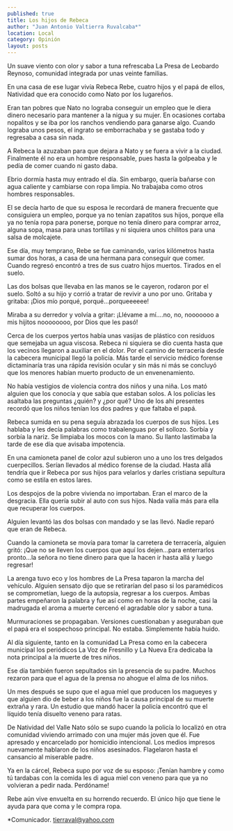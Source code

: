 ```yaml
---
published: true
title: Los hijos de Rebeca
author: "Juan Antonio Valtierra Ruvalcaba*"
location: Local
category: Opinión
layout: posts
---
```


Un suave viento con olor y sabor a tuna refrescaba La Presa de Leobardo Reynoso, comunidad integrada por unas veinte familias.

En una casa de ese lugar vivía Rebeca Rebe, cuatro hijos y el papá de ellos, Natividad que era conocido como Nato por los lugareños.

Eran tan pobres que Nato no lograba conseguir un empleo que le diera dinero necesario para mantener a la nigua y su mujer. En ocasiones cortaba nopalitos y se iba por los ranchos vendiendo para ganarse algo. Cuando lograba unos pesos, el ingrato se emborrachaba y se gastaba todo y regresaba a casa sin nada.

A Rebeca la azuzaban para que dejara a Nato y se fuera a vivir a la ciudad. Finalmente él no era un hombre responsable, pues hasta la golpeaba y le pedía de comer cuando ni gasto daba.

Ebrio dormía hasta muy entrado el día. Sin embargo, quería bañarse con agua caliente y cambiarse con ropa limpia. No trabajaba como otros hombres responsables.

El se decía harto de que su esposa le recordará de manera frecuente que consiguiera un empleo, porque ya no tenían zapatitos sus hijos, porque ella ya no tenía ropa para ponerse, porque no tenía dinero para comprar arroz, alguna sopa, masa para unas tortillas y ni siquiera unos chilitos para una salsa de molcajete.

Ese día, muy temprano, Rebe se fue caminando, varios kilómetros hasta sumar dos horas, a casa de una hermana para conseguir que comer. Cuando regresó encontró a tres de sus cuatro hijos muertos. Tirados en el suelo.

Las dos bolsas que llevaba en las manos se le cayeron, rodaron por el suelo. Soltó a su hijo y corrió a tratar de revivir a uno por uno. Gritaba y gritaba: ¡Dios mío porqué, porqué…porqueeeeee!

Miraba a su derredor y volvía a gritar: ¡Llévame a mí….no, no, nooooooo a mis hijitos noooooooo, por Dios que les pasó!

Cerca de los cuerpos yertos había unas vasijas de plástico con residuos que semejaba un agua viscosa. Rebeca ni siquiera se dio cuenta hasta que los vecinos llegaron a auxiliar en el dolor.
Por el camino de terracería desde la cabecera municipal llegó la policía. Más tarde el servicio médico forense dictaminaría tras una rápida revisión ocular y sin más ni más se concluyó que los menores habían muerto producto de un envenenamiento.

No había vestigios de violencia contra dos niños y una niña. Los mató alguien que los conocía y que sabía que estaban solos. A los policías les asaltaba las preguntas ¿quién? y ¿por qué? Uno de los ahí presentes recordó que los niños tenían los dos padres y que faltaba el papá.

Rebeca sumida en su pena seguía abrazada los cuerpos de sus hijos. Les hablaba y les decía palabras como trabalenguas por el sollozo. Sorbía y sorbía la nariz. Se limpiaba los mocos con la mano. Su llanto lastimaba la tarde de ese día que avisaba impotencia.

En una camioneta panel de color azul subieron uno a uno los tres delgados cuerpecillos. Serían llevados al médico forense de la ciudad. Hasta allá tendría que ir Rebeca por sus hijos para velarlos y darles cristiana sepultura como se estila en estos lares.

Los despojos de la pobre vivienda no importaban. Eran el marco de la desgracia. Ella quería subir al auto con sus hijos. Nada valía más para ella que recuperar los cuerpos. 

Alguien levantó las dos bolsas con mandado y se las llevó. Nadie reparó que eran de Rebeca.

Cuando la camioneta se movía para tomar la carretera de terracería, alguien gritó: ¡Que no se lleven los cuerpos que aquí los dejen…para enterrarlos pronto…la señora no tiene dinero para que la hacen ir hasta allá y luego regresar!

La arenga tuvo eco y los hombres de La Presa taparon la marcha del vehículo. Alguien sensato dijo que se retirarían del paso si los paramédicos se comprometían, luego de la autopsia, regresar a los cuerpos. Ambas partes empeñaron la palabra y fue así como en horas de la noche, casi la madrugada el aroma a muerte cercenó el agradable olor y sabor a tuna.

Murmuraciones se propagaban. Versiones cuestionaban y aseguraban que el papá era el sospechoso principal. No estaba. Simplemente había huido.

Al día siguiente, tanto en la comunidad La Presa como en la cabecera municipal los periódicos La Voz de Fresnillo y La Nueva Era dedicaba la nota principal a la muerte de tres niños.

Ese día también fueron sepultados sin la presencia de su padre. Muchos rezaron para que el agua de la prensa no ahogue el alma de los niños.

Un mes después se supo que el agua miel que producen los magueyes y que alguien dio de beber a los niños fue la causa principal de su muerte extraña y rara. Un estudio que mandó hacer la policía encontró que el líquido tenía disuelto veneno para ratas.

De Natividad del Valle Nato sólo se supo cuando la policía lo localizó en otra comunidad viviendo arrimado con una mujer más joven que él. Fue apresado y encarcelado por homicidio intencional.
Los medios impresos nuevamente hablaron de los niños asesinados. Flagelaron hasta el cansancio al miserable padre.

Ya en la cárcel, Rebeca supo por voz de su esposo: ¡Tenían hambre y como tú tardabas con la comida les di agua miel con veneno para que ya no volvieran a pedir nada. Perdóname!

Rebe aún vive envuelta en su horrendo recuerdo. El único hijo que tiene le ayuda para que coma y le compra ropa.

*Comunicador. 
tierraval@yahoo.com
